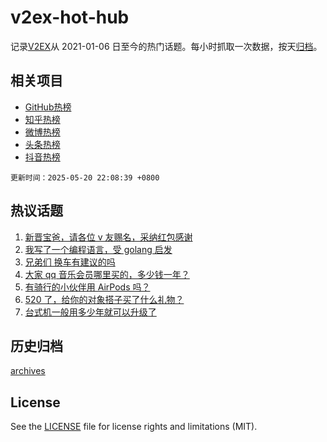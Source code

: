 # v2ex-hot-hub

 记录[V2EX](https://www.v2ex.com/)从 2021-01-06 日至今的热门话题。每小时抓取一次数据，按天[归档](archives)。
 
 ## 相关项目

- [GitHub热榜](https://github.com/it985/github-hot-hub)
- [知乎热榜](https://github.com/it985/zhihu-hot-hub)
- [微博热榜](https://github.com/it985/weibo-hot-hub)
- [头条热榜](https://github.com/it985/toutiao-hot-hub)
- [抖音热榜](https://github.com/it985/douyin-hot-hub)


 `更新时间：2025-05-20 22:08:39 +0800`

## 热议话题

1. [新晋宝爸，请各位 v 友赐名，采纳红包感谢](https://www.v2ex.com/t/1132986)
1. [我写了一个编程语言，受 golang 启发](https://www.v2ex.com/t/1132910)
1. [兄弟们 换车有建议的吗](https://www.v2ex.com/t/1132909)
1. [大家 qq 音乐会员哪里买的，多少钱一年？](https://www.v2ex.com/t/1132902)
1. [有骑行的小伙伴用 AirPods 吗？](https://www.v2ex.com/t/1132899)
1. [520 了，给你的对象搭子买了什么礼物？](https://www.v2ex.com/t/1132980)
1. [台式机一般用多少年就可以升级了](https://www.v2ex.com/t/1132946)

## 历史归档

[archives](archives)

## License

See the [LICENSE](LICENSE) file for license rights and limitations (MIT).
